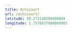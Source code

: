 ```yaml
---
title: Achicourt
url: /achicourt/
latitude: 50.273140500000004
longitude: 2.7578837000000003
---
```

